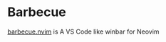 # Barbecue

[barbecue.nvim](https://github.com/utilyre/barbecue.nvim) is A VS Code like winbar for Neovim
